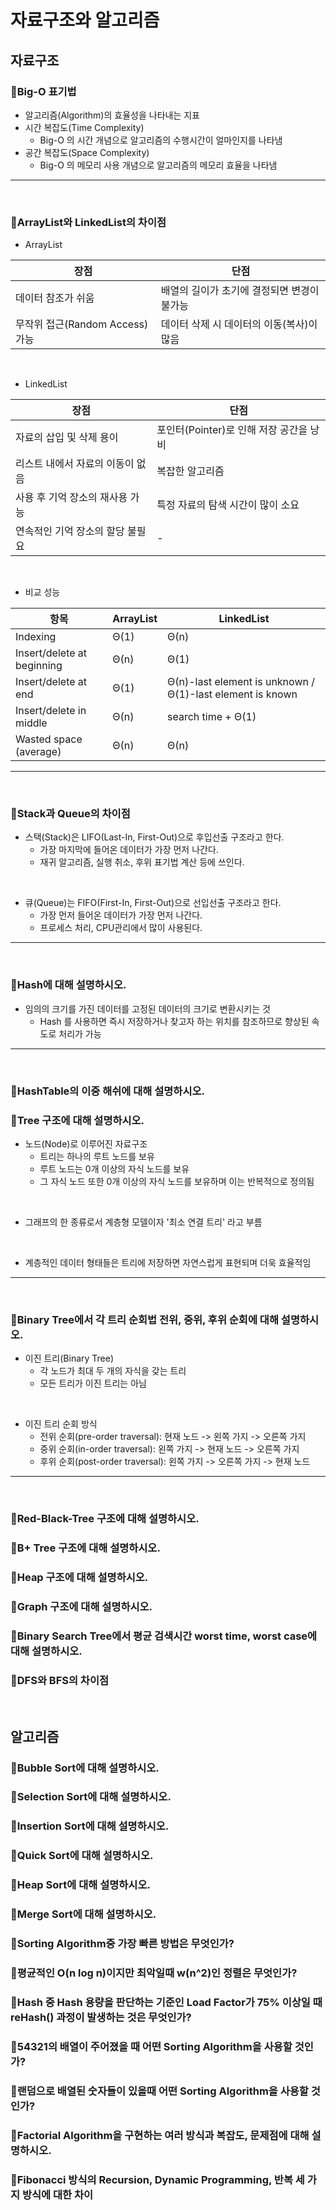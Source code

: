 # 자료구조와 알고리즘

## 자료구조
### :book:Big-O 표기법
- 알고리즘(Algorithm)의 효율성을 나타내는 지표
- 시간 복잡도(Time Complexity)
  - Big-O 의 시간 개념으로 알고리즘의 수행시간이 얼마인지를 나타냄
- 공간 복잡도(Space Complexity)
  - Big-O 의 메모리 사용 개념으로 알고리즘의 메모리 효율을 나타냄

<hr>
<br>

### :book:ArrayList와 LinkedList의 차이점
- ArrayList

|장점|단점|
|----|----|
|데이터 참조가 쉬움|배열의 길이가 초기에 결정되면 변경이 불가능|
|무작위 접근(Random Access) 가능|데이터 삭제 시 데이터의 이동(복사)이 많음|

<br>

- LinkedList

|장점|단점|
|----|----|
|자료의 삽입 및 삭제 용이|포인터(Pointer)로 인해 저장 공간을 낭비|
|리스트 내에서 자료의 이동이 없음|복잡한 알고리즘|
|사용 후 기억 장소의 재사용 가능|특정 자료의 탐색 시간이 많이 소요|
|연속적인 기억 장소의 할당 불필요|-|

<br>

- 비교 성능

|항목|ArrayList|LinkedList|
|----|---------|----------|
|Indexing|Θ(1)|Θ(n)|
|Insert/delete at beginning|Θ(n)|Θ(1)|
|Insert/delete at end|Θ(1)|Θ(n)-last element is unknown / Θ(1)-last element is known|
|Insert/delete in middle|Θ(n)|search time + Θ(1)|
|Wasted space (average)|Θ(n)|Θ(n)|

<hr>
<br>

### :book:Stack과 Queue의 차이점
- 스택(Stack)은 LIFO(Last-In, First-Out)으로 후입선출 구조라고 한다.
  - 가장 마지막에 들어온 데이터가 가장 먼저 나간다.
  - 재귀 알고리즘, 실행 취소, 후위 표기법 계산 등에 쓰인다.

<br>

- 큐(Queue)는 FIFO(First-In, First-Out)으로 선입선출 구조라고 한다.
  - 가장 먼저 들어온 데이터가 가장 먼저 나간다.
  - 프로세스 처리, CPU관리에서 많이 사용된다.

<hr>
<br>

### :book:Hash에 대해 설명하시오.
- 임의의 크기를 가진 데이터를 고정된 데이터의 크기로 변환시키는 것
  - Hash 를 사용하면 즉시 저장하거나 찾고자 하는 위치를 참조하므로 향상된 속도로 처리가 가능

<hr>
<br>

### :book:HashTable의 이중 해쉬에 대해 설명하시오.
### :book:Tree 구조에 대해 설명하시오.
- 노드(Node)로 이루어진 자료구조
  - 트리는 하나의 루트 노드를 보유
  - 루트 노드는 0개 이상의 자식 노드를 보유
  - 그 자식 노드 또한 0개 이상의 자식 노드를 보유하며 이는 반복적으로 정의됨

<br>

- 그래프의 한 종류로서 계층형 모델이자 '최소 연결 트리' 라고 부름

<br>

- 계층적인 데이터 형태들은 트리에 저장하면 자연스럽게 표현되며 더욱 효율적임

<hr>
<br>

### :book:Binary Tree에서 각 트리 순회법 전위, 중위, 후위 순회에 대해 설명하시오.
- 이진 트리(Binary Tree)
  - 각 노드가 최대 두 개의 자식을 갖는 트리
  - 모든 트리가 이진 트리는 아님

<br>

- 이진 트리 순회 방식
  - 전위 순회(pre-order traversal): 현재 노드 -> 왼쪽 가지 -> 오른쪽 가지
  - 중위 순회(in-order traversal): 왼쪽 가지 -> 현재 노드 -> 오른쪽 가지
  - 후위 순회(post-order traversal): 왼쪽 가지 -> 오른쪽 가지 -> 현재 노드

<hr>
<br>

### :book:Red-Black-Tree 구조에 대해 설명하시오.
### :book:B+ Tree 구조에 대해 설명하시오.
### :book:Heap 구조에 대해 설명하시오.
### :book:Graph 구조에 대해 설명하시오.
### :book:Binary Search Tree에서 평균 검색시간 worst time, worst case에 대해 설명하시오.
### :book:DFS와 BFS의 차이점

<br>

## 알고리즘
### :book:Bubble Sort에 대해 설명하시오.
### :book:Selection Sort에 대해 설명하시오.
### :book:Insertion Sort에 대해 설명하시오.
### :book:Quick Sort에 대해 설명하시오.
### :book:Heap Sort에 대해 설명하시오.
### :book:Merge Sort에 대해 설명하시오.
### :book:Sorting Algorithm중 가장 빠른 방법은 무엇인가?
### :book:평균적인 O(n log n)이지만 최악일때 w(n^2)인 정렬은 무엇인가?
### :book:Hash 중 Hash 용량을 판단하는 기준인 Load Factor가 75% 이상일 때 reHash() 과정이 발생하는 것은 무엇인가?
### :book:54321의 배열이 주어졌을 때 어떤 Sorting Algorithm을 사용할 것인가?
### :book:랜덤으로 배열된 숫자들이 있을때 어떤 Sorting Algorithm을 사용할 것인가?
### :book:Factorial Algorithm을 구현하는 여러 방식과 복잡도, 문제점에 대해 설명하시오.
### :book:Fibonacci 방식의 Recursion, Dynamic Programming, 반복 세 가지 방식에 대한 차이